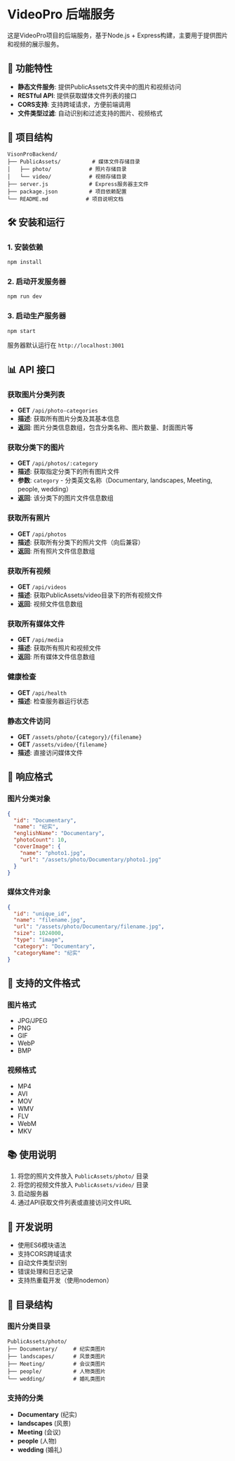 # VideoPro 后端服务

这是VideoPro项目的后端服务，基于Node.js + Express构建，主要用于提供图片和视频的展示服务。

## 🚀 功能特性

- **静态文件服务**: 提供PublicAssets文件夹中的图片和视频访问
- **RESTful API**: 提供获取媒体文件列表的接口
- **CORS支持**: 支持跨域请求，方便前端调用
- **文件类型过滤**: 自动识别和过滤支持的图片、视频格式

## 📁 项目结构

```
VisonProBackend/
├── PublicAssets/          # 媒体文件存储目录
│   ├── photo/            # 照片存储目录
│   └── video/            # 视频存储目录
├── server.js             # Express服务器主文件
├── package.json          # 项目依赖配置
└── README.md            # 项目说明文档
```

## 🛠️ 安装和运行

### 1. 安装依赖

```bash
npm install
```

### 2. 启动开发服务器

```bash
npm run dev
```

### 3. 启动生产服务器

```bash
npm start
```

服务器默认运行在 `http://localhost:3001`

## 📊 API 接口

### 获取图片分类列表
- **GET** `/api/photo-categories`
- **描述**: 获取所有图片分类及其基本信息
- **返回**: 图片分类信息数组，包含分类名称、图片数量、封面图片等

### 获取分类下的图片
- **GET** `/api/photos/:category`
- **描述**: 获取指定分类下的所有图片文件
- **参数**: `category` - 分类英文名称（Documentary, landscapes, Meeting, people, wedding）
- **返回**: 该分类下的图片文件信息数组

### 获取所有照片
- **GET** `/api/photos`
- **描述**: 获取所有分类下的照片文件（向后兼容）
- **返回**: 所有照片文件信息数组

### 获取所有视频
- **GET** `/api/videos`  
- **描述**: 获取PublicAssets/video目录下的所有视频文件
- **返回**: 视频文件信息数组

### 获取所有媒体文件
- **GET** `/api/media`
- **描述**: 获取所有照片和视频文件
- **返回**: 所有媒体文件信息数组

### 健康检查
- **GET** `/api/health`
- **描述**: 检查服务器运行状态

### 静态文件访问
- **GET** `/assets/photo/{category}/{filename}`
- **GET** `/assets/video/{filename}`
- **描述**: 直接访问媒体文件

## 📝 响应格式

### 图片分类对象
```json
{
  "id": "Documentary",
  "name": "纪实",
  "englishName": "Documentary",
  "photoCount": 10,
  "coverImage": {
    "name": "photo1.jpg",
    "url": "/assets/photo/Documentary/photo1.jpg"
  }
}
```

### 媒体文件对象
```json
{
  "id": "unique_id",
  "name": "filename.jpg",
  "url": "/assets/photo/Documentary/filename.jpg",
  "size": 1024000,
  "type": "image",
  "category": "Documentary",
  "categoryName": "纪实"
}
```

## 🎯 支持的文件格式

### 图片格式
- JPG/JPEG
- PNG
- GIF
- WebP
- BMP

### 视频格式
- MP4
- AVI
- MOV
- WMV
- FLV
- WebM
- MKV

## 📚 使用说明

1. 将您的照片文件放入 `PublicAssets/photo/` 目录
2. 将您的视频文件放入 `PublicAssets/video/` 目录  
3. 启动服务器
4. 通过API获取文件列表或直接访问文件URL

## 🔧 开发说明

- 使用ES6模块语法
- 支持CORS跨域请求
- 自动文件类型识别
- 错误处理和日志记录
- 支持热重载开发（使用nodemon）

## 📁 目录结构

### 图片分类目录
```
PublicAssets/photo/
├── Documentary/     # 纪实类图片
├── landscapes/      # 风景类图片
├── Meeting/         # 会议类图片
├── people/          # 人物类图片
└── wedding/         # 婚礼类图片
```

### 支持的分类
- **Documentary** (纪实)
- **landscapes** (风景)
- **Meeting** (会议)
- **people** (人物)
- **wedding** (婚礼)